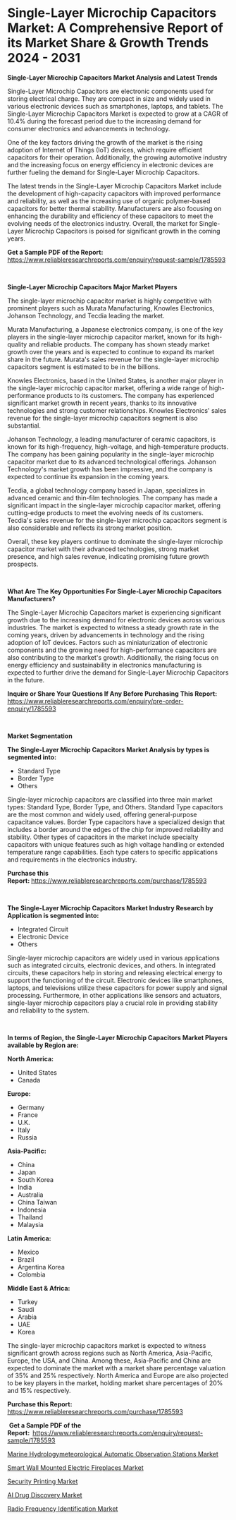 <p><h1>Single-Layer Microchip Capacitors Market: A Comprehensive Report of its Market Share & Growth Trends 2024 - 2031</h1></p><p><strong>Single-Layer Microchip Capacitors Market Analysis and Latest Trends</strong></p>
<p><p>Single-Layer Microchip Capacitors are electronic components used for storing electrical charge. They are compact in size and widely used in various electronic devices such as smartphones, laptops, and tablets. The Single-Layer Microchip Capacitors Market is expected to grow at a CAGR of 10.4% during the forecast period due to the increasing demand for consumer electronics and advancements in technology. </p><p>One of the key factors driving the growth of the market is the rising adoption of Internet of Things (IoT) devices, which require efficient capacitors for their operation. Additionally, the growing automotive industry and the increasing focus on energy efficiency in electronic devices are further fueling the demand for Single-Layer Microchip Capacitors. </p><p>The latest trends in the Single-Layer Microchip Capacitors Market include the development of high-capacity capacitors with improved performance and reliability, as well as the increasing use of organic polymer-based capacitors for better thermal stability. Manufacturers are also focusing on enhancing the durability and efficiency of these capacitors to meet the evolving needs of the electronics industry. Overall, the market for Single-Layer Microchip Capacitors is poised for significant growth in the coming years.</p></p>
<p><strong>Get a Sample PDF of the Report:&nbsp;</strong> <a href="https://www.reliableresearchreports.com/enquiry/request-sample/1785593">https://www.reliableresearchreports.com/enquiry/request-sample/1785593</a></p>
<p>&nbsp;</p>
<p><strong>Single-Layer Microchip Capacitors Major Market Players</strong></p>
<p><p>The single-layer microchip capacitor market is highly competitive with prominent players such as Murata Manufacturing, Knowles Electronics, Johanson Technology, and Tecdia leading the market. </p><p>Murata Manufacturing, a Japanese electronics company, is one of the key players in the single-layer microchip capacitor market, known for its high-quality and reliable products. The company has shown steady market growth over the years and is expected to continue to expand its market share in the future. Murata's sales revenue for the single-layer microchip capacitors segment is estimated to be in the billions.</p><p>Knowles Electronics, based in the United States, is another major player in the single-layer microchip capacitor market, offering a wide range of high-performance products to its customers. The company has experienced significant market growth in recent years, thanks to its innovative technologies and strong customer relationships. Knowles Electronics' sales revenue for the single-layer microchip capacitors segment is also substantial.</p><p>Johanson Technology, a leading manufacturer of ceramic capacitors, is known for its high-frequency, high-voltage, and high-temperature products. The company has been gaining popularity in the single-layer microchip capacitor market due to its advanced technological offerings. Johanson Technology's market growth has been impressive, and the company is expected to continue its expansion in the coming years.</p><p>Tecdia, a global technology company based in Japan, specializes in advanced ceramic and thin-film technologies. The company has made a significant impact in the single-layer microchip capacitor market, offering cutting-edge products to meet the evolving needs of its customers. Tecdia's sales revenue for the single-layer microchip capacitors segment is also considerable and reflects its strong market position. </p><p>Overall, these key players continue to dominate the single-layer microchip capacitor market with their advanced technologies, strong market presence, and high sales revenue, indicating promising future growth prospects.</p></p>
<p>&nbsp;</p>
<p><strong>What Are The Key Opportunities For Single-Layer Microchip Capacitors Manufacturers?</strong></p>
<p><p>The Single-Layer Microchip Capacitors market is experiencing significant growth due to the increasing demand for electronic devices across various industries. The market is expected to witness a steady growth rate in the coming years, driven by advancements in technology and the rising adoption of IoT devices. Factors such as miniaturization of electronic components and the growing need for high-performance capacitors are also contributing to the market's growth. Additionally, the rising focus on energy efficiency and sustainability in electronics manufacturing is expected to further drive the demand for Single-Layer Microchip Capacitors in the future.</p></p>
<p><strong>Inquire or Share Your Questions If Any Before Purchasing This Report:</strong> <a href="https://www.reliableresearchreports.com/enquiry/pre-order-enquiry/1785593">https://www.reliableresearchreports.com/enquiry/pre-order-enquiry/1785593</a></p>
<p>&nbsp;</p>
<p><strong>Market Segmentation</strong></p>
<p><strong>The Single-Layer Microchip Capacitors Market Analysis by types is segmented into:</strong></p>
<p><ul><li>Standard Type</li><li>Border Type</li><li>Others</li></ul></p>
<p><p>Single-layer microchip capacitors are classified into three main market types: Standard Type, Border Type, and Others. Standard Type capacitors are the most common and widely used, offering general-purpose capacitance values. Border Type capacitors have a specialized design that includes a border around the edges of the chip for improved reliability and stability. Other types of capacitors in the market include specialty capacitors with unique features such as high voltage handling or extended temperature range capabilities. Each type caters to specific applications and requirements in the electronics industry.</p></p>
<p><strong>Purchase this Report:&nbsp;</strong><a href="https://www.reliableresearchreports.com/purchase/1785593">https://www.reliableresearchreports.com/purchase/1785593</a></p>
<p>&nbsp;</p>
<p><strong>The Single-Layer Microchip Capacitors Market Industry Research by Application is segmented into:</strong></p>
<p><ul><li>Integrated Circuit</li><li>Electronic Device</li><li>Others</li></ul></p>
<p><p>Single-layer microchip capacitors are widely used in various applications such as integrated circuits, electronic devices, and others. In integrated circuits, these capacitors help in storing and releasing electrical energy to support the functioning of the circuit. Electronic devices like smartphones, laptops, and televisions utilize these capacitors for power supply and signal processing. Furthermore, in other applications like sensors and actuators, single-layer microchip capacitors play a crucial role in providing stability and reliability to the system.</p></p>
<p>&nbsp;</p>
<p><strong>In terms of Region, the Single-Layer Microchip Capacitors Market Players available by Region are:</strong></p>
<p>
    <p> <strong> North America: </strong>
        <ul>
            <li>United States</li>
            <li>Canada</li>
        </ul>
        </p> 
    <p> <strong> Europe: </strong>
        <ul>
            <li>Germany</li>
            <li>France</li>
            <li>U.K.</li>
            <li>Italy</li>
            <li>Russia</li>
        </ul>
        </p> 
    <p> <strong> Asia-Pacific: </strong>
        <ul>
            <li>China</li>
            <li>Japan</li>
            <li>South Korea</li>
            <li>India</li>
            <li>Australia</li>
            <li>China Taiwan</li>
            <li>Indonesia</li>
            <li>Thailand</li>
            <li>Malaysia</li>
        </ul>
        </p> 
    <p> <strong> Latin America: </strong>
        <ul>
            <li>Mexico</li>
            <li>Brazil</li>
            <li>Argentina Korea</li>
            <li>Colombia</li>
        </ul>
        </p> 
    <p> <strong> Middle East & Africa: </strong>
        <ul>
            <li>Turkey</li>
            <li>Saudi</li>
            <li>Arabia</li>
            <li>UAE</li>
            <li>Korea</li>
        </ul>
    </p>
    </p>
<p><p>The single-layer microchip capacitors market is expected to witness significant growth across regions such as North America, Asia-Pacific, Europe, the USA, and China. Among these, Asia-Pacific and China are expected to dominate the market with a market share percentage valuation of 35% and 25% respectively. North America and Europe are also projected to be key players in the market, holding market share percentages of 20% and 15% respectively.</p></p>
<p><strong>Purchase this Report: </strong><a href="https://www.reliableresearchreports.com/purchase/1785593">https://www.reliableresearchreports.com/purchase/1785593</a></p>
<p>&nbsp;<strong>Get a Sample PDF of the Report:&nbsp;&nbsp;</strong><a href="https://www.reliableresearchreports.com/enquiry/request-sample/1785593">https://www.reliableresearchreports.com/enquiry/request-sample/1785593</a></p>
<p><strong></strong></p>
<p><p><a href="https://github.com/okotobwrhuteie/Market-Research-Report-List-1/blob/main/marine-hydrologymeteorological-automatic-observation-stations-market.md">Marine Hydrologymeteorological Automatic Observation Stations Market</a></p><p><a href="https://github.com/myacatherineblakecaczo9vcsw/Market-Research-Report-List-1/blob/main/smart-wall-mounted-electric-fireplaces-market.md">Smart Wall Mounted Electric Fireplaces Market</a></p><p><a href="https://medium.com/@soloncarter43/security-printing-market-comprehensive-assessment-by-type-application-and-geography-8c61b53c6dc4">Security Printing Market</a></p><p><a href="https://medium.com/@soloncarter43/ai-drug-discovery-market-analysis-its-cagr-market-segmentation-and-global-industry-overview-05fd5f729e20">AI Drug Discovery Market</a></p><p><a href="https://medium.com/@soloncarter43/radio-frequency-identification-market-size-and-market-trends-complete-industry-overview-2024-to-4a1e1503b8e6">Radio Frequency Identification Market</a></p></p>